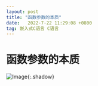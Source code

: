 ```yaml
---
layout: post
title: "函数参数的本质"
date:   2022-7-22 11:29:08 +0800
tag: 嵌入式C语言 C语言
---
```


# 函数参数的本质

![Image](https://xusenfeng.github.io/myimages/25.jpg){:.shadow}

